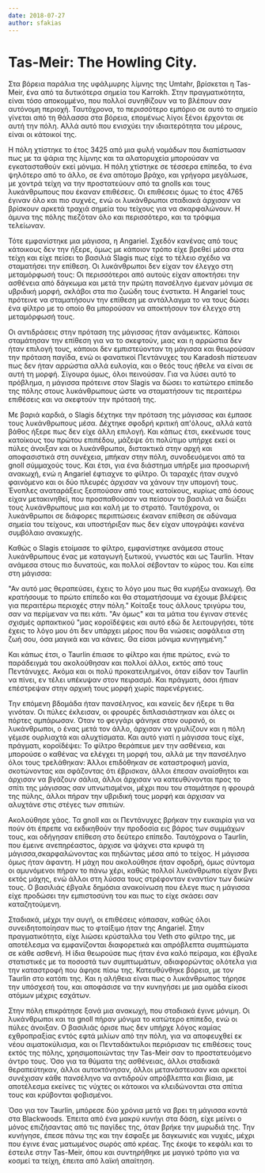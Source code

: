 ```yaml
---
date: 2018-07-27
author: sfakias
---
```

# Tas-Meir: The Howling City.

Στα βόρεια παράλια της υφάλμυρης λίμνης της Umtahr, βρίσκεται η Tas-Meir, ένα
από τα δυτικότερα σημεία του Karrokh. Στην πραγματικότητα, είναι τόσο
αποκομμένο, που πολλοί συνηθίζουν να το βλέπουν σαν αυτόνομη περιοχή.
Ταυτόχρονα, το περισσότερο εμπόριο σε αυτό το σημείο γίνεται από τη θάλασσα
στα βόρεια, επομένως λίγοι ξένοι έρχονται σε αυτή την πόλη. Αλλά αυτό που
ενισχύει την ιδιαιτερότητα του μέρους, είναι οι κάτοικοί της.



Η πόλη χτίστηκε το έτος 3425 από μια φυλή νομάδων που διαπίστωσαν πως με τα
ψάρια της λίμνης και τα αλατορυχεία μπορούσαν να εγκατασταθούν εκεί μόνιμα. Η
πόλη χτίστηκε σε τέσσερα επίπεδα, το ένα ψηλότερο από το άλλο, σε ένα απότομο
βράχο, και γρήγορα μεγάλωσε, με χοντρά τείχη να την προστατεύουν από τα gnolls
και τους λυκάνθρωπους που έκαναν επιθέσεις. Οι επιθέσεις όμως το έτος 4765
έγιναν όλο και πιο συχνές, ενώ οι λυκάνθρωποι σταδιακά άρχισαν να βρίσκουν
αρκετά τραχιά σημεία του τείχους για να σκαρφαλώνουν. Η άμυνα της πόλης
πιεζόταν όλο και περισσότερο, και τα τρόφιμα τελείωναν.



Τότε εμφανίστηκε μια μάγισσα, η Angariel. Σχεδόν κανένας από τους κάτοικους
δεν την ήξερε, όμως με κάποιον τρόπο είχε βρεθεί μέσα στα τείχη και είχε
πείσει το βασιλιά Slagis πως είχε το τέλειο σχέδιο να σταματήσει την επίθεση.
Οι λυκάνθρωποι δεν είχαν τον έλεγχο στη μεταμόρφωσή τους: Οι περισσότεροι από
αυτούς είχαν αποκτήσει την ασθένεια από δάγκωμα και μετά την πρώτη πανσέληνο
έμεναν μόνιμα σε υβριδική μορφή, σκλάβοι στα πιο ζωώδη τους ένστικτα. Η
Angariel τους πρότεινε να σταματήσουν την επίθεση με αντάλλαγμα το να τους
δώσει ένα φίλτρο με το οποίο θα μπορούσαν να αποκτήσουν τον έλεγχο στη
μεταμόρφωσή τους.



Οι αντιδράσεις στην πρόταση της μάγισσας ήταν ανάμεικτες. Κάποιοι σταμάτησαν
την επίθεση για να το σκεφτούν, μιας και η αρρώστια δεν ήταν επιλογή τους,
κάποιοι δεν εμπιστεύονταν τη μάγισσα και θεωρούσαν την πρόταση παγίδα, ενώ οι
φανατικοί Πεντάνυχες του Karadosh πίστευαν πως δεν ήταν αρρώστια αλλά ευλογία,
και ο θεός τους ήθελε να είναι σε αυτή τη μορφή. Σίγουρα όμως, όλοι πεινούσαν.
Για να λύσει αυτό το πρόβλημα, η μάγισσα πρότεινε στον Slagis να δώσει το
κατώτερο επίπεδο της πόλης στους λυκάνθρωπους ώστε να σταματήσουν τις
περαιτέρω επιθέσεις και να σκεφτούν την πρότασή της.



Με βαριά καρδιά, ο Slagis δέχτηκε την πρόταση της μάγισσας και έμπασε τους
λυκάνθρωπους μέσα. Δέχτηκε σφοδρή κριτική απ'όλους, αλλά κατά βάθος ήξερε πως
δεν είχε άλλη επιλογή. Και κάπως έτσι, εκκένωσε τους κατοίκους του πρώτου
επιπέδου, μάζεψε ότι πολύτιμο υπήρχε εκεί οι πύλες άνοιξαν και οι λυκάνθρωποι,
διστακτικά στην αρχή και αποφασιστικά στη συνέχεια, μπήκαν στην πόλη,
συνοδευόμενοι από τα gnoll σύμμαχούς τους. Και έτσι, για ένα διάστημα υπήρξε
μια προσωρινή ανακωχή, ενώ η Angariel έφτιαχνε το φίλτρο. Οι ταραχές ήταν
συχνό φαινόμενο και οι δύο πλευρές άρχισαν να χάνουν την υπομονή τους. Ένοπλες
αναταράξεις ξεσπούσαν από τους κατοίκους, κυρίως από όσους είχαν μετακινηθεί,
που προσπαθούσαν να πείσουν το βασιλιά να διώξει τους λυκάνθρωπους μια και
καλή με το στρατό. Ταυτόχρονα, οι λυκάνθρωποι σε διάφορες περιπτώσεις έκαναν
επίθεση σε αδύναμα σημεία του τείχους, και υποστήριξαν πως δεν είχαν υπογράψει
κανένα συμβόλαιο ανακωχής.



Καθώς ο Slagis ετοίμασε το φίλτρο, εμφανίστηκε ανάμεσα στους λυκάνθρωπους ένας
με καταγωγή ξωτικού, γνωστός και ως Taurlin. Ήταν ανάμεσα στους πιο δυνατούς,
και πολλοί σέβονταν το κύρος του. Και είπε στη μάγισσα:



"Αν αυτό μας θεραπεύσει, έχεις το λόγο μου πως θα κυρήξω ανακωχή. Θα
κρατήσουμε το πρώτο επίπεδο και θα σταματήσουμε να έχουμε βλέψεις για
περαιτέρω περιοχές στην πόλη." Κοίταξε τους άλλους τριγύρω του, σαν να
περίμεναν να πει κάτι. "Αν όμως" και τα μάτια του έγιναν στενές σχισμές
αρπακτικού "μας κοροϊδέψεις και αυτό εδώ δε λειτουργήσει, τότε έχεις το λόγο
μου ότι δεν υπάρχει μέρος που θα νιώσεις ασφάλεια στη ζωή σου, όσα μαγικά και
να κάνεις. Θα είσαι μόνιμα κυνηγημένη."



Και κάπως έτσι, ο Taurlin έπιασε το φίλτρο και ήπιε πρώτος, ενώ το παράδειγμά
του ακολούθησαν και πολλοί άλλοι, εκτός από τους Πεντάνυχες. Ακόμα και οι πολύ
προκατειλημένοι, όταν είδαν τον Taurlin να πίνει, εν τέλει υπέκυψαν στον
πειρασμό. Και πράγματι, όσοι ήπιαν επέστρεψαν στην αρχική τους μορφή χωρίς
παρενέργειες.



Την επόμενη βδομάδα ήταν πανσέληνος, και κανείς δεν ήξερε τι θα γινόταν. Οι
πύλες έκλεισαν, οι φρουρές διπλασιάστηκαν και όλες οι πόρτες αμπάρωσαν. Όταν
το φεγγάρι φάνηκε στον ουρανό, οι λυκάνθρωποι, ο ένας μετά τον άλλο, άρχισαν
να γρυλίζουν και η πόλη γέμισε ουρλιαχτά και αλυχτίσματα. Και αυτό γιατί η
μάγισσα τους είχε, πράγματι, κοροϊδέψει: Το φίλτρο θεράπευε μεν την ασθένεια,
και μπορούσε ο καθένας να ελέγχει τη μορφή του, αλλά με την πανσέληνο όλοι
τους τρελάθηκαν: Άλλοι επιδόθηκαν σε καταστροφική μανία, σκοτώνοντας και
σφάζοντας ότι έβρισκαν, άλλοι έπεσαν αναίσθητοι και άρχισαν να βγάζουν σάλια,
άλλοι άρχισαν να κατευθύνονται προς το σπίτι της μάγισσας σαν υπνωτισμένοι,
μέχρι που του σταμάτησε η φρουρά της πύλης, άλλοι πήραν την υβριδική τους
μορφή και άρχισαν να αλυχτάνε στις στέγες των σπιτιών.



Ακολούθησε χάος. Τα gnoll και οι Πεντάνυχες βρήκαν την ευκαιρία για να πούν
ότι έπρεπε να εκδικηθούν την προδοσία εις βάρος των συμμάχων τους, και
οδήγησαν επίθεση στο δεύτερο επίπεδο. Ταυτόχρονα ο Taurlin, που έμεινε
ανεπηρέαστος, άρχισε να ψάχνει στα κρυφά τη μάγισσα,σκαρφαλώνοντας και
πηδώντας μέσα από το τείχος. Η μάγισσα όμως ήταν άφαντη. Η μάχη που ακολούθησε
ήταν σφοδρή, όμως σύντομα οι αμυνόμενοι πήραν το πάνω χέρι, καθώς πολλοί
λυκάνθρωποι είχαν βγει εκτός μάχης, ενώ άλλοι στη λύσσα τους στρέφονταν
εναντίον των δικών τους. Ο βασιλιάς έβγαλε δημόσια ανακοίνωση που έλεγε πως η
μάγισσα είχε προδώσει την εμπιστοσύνη του και πως το είχε σκάσει σαν
καταζητούμενη.



Σταδιακά, μέχρι την αυγή, οι επιθέσεις κόπασαν, καθώς όλοι συνειδητοποίησαν
πως το φταίξιμο ήταν της Angariel. Στην πραγματικότητα, είχε λιώσει κρύσταλλα
του Veth στο φίλτρο της, με αποτέλεσμα να εμφανίζονται διαφορετικά και
απρόβλεπτα συμπτώματα σε κάθε ασθενή. Η ίδια θεωρούσε πως ήταν ένα καλό
πείραμα, και έβγαλε στατιστικές με τα ποσοστά των συμπτωμάτων, αδιαφορώντας
ολότελα για την καταστροφή που άφησε πίσω της. Κατευθύνθηκε βόρεια, με τον
Taurlin στο κατόπι της. Και η αλήθεια είναι πως ο λυκάνθρωπος τήρησε την
υπόσχεσή του, και αποφάσισε να την κυνηγήσει με μια ομάδα είκοσι ατόμων μέχρις
εσχάτων.



Στην πόλη επικράτησε ξανά μια ανακωχή, που σταδιακά έγινε μόνιμη. Οι
λυκάνθρωποι και τα gnoll πήραν μόνιμα το κατώτερο επίπεδο, ενώ οι πύλες
άνοιξαν. Ο βασιλιάς όρισε πως δεν υπήρχε λόγος καμίας εχθροπραξίας εντός εφτά
μιλίων από την πόλη, για να αποφευχθεί εκ νέου αιματοκύλισμα, και οι
Πενταδάκτυλοι περιόρισαν τις επιθέσεις τους εκτός της πόλης, χρησιμοποιώντας
την Tas-Meir σαν το προστατευόμενο άντρο τους. Όσο για τα θύματα της
ασθένειας, άλλοι σταδιακά θεραπεύτηκαν, άλλοι αυτοκτόνησαν, άλλοι
μετανάστευσαν και αρκετοί συνέχισαν κάθε πανσέληνο να αντιδρούν απρόβλεπτα και
βίαια, με αποτέλεσμα εκείνες τις νύχτες οι κάτοικοι να κλειδώνονται στα σπίτια
τους και κρύβονται φοβισμένοι.



Όσο για τον Taurlin, μπόρεσε δύο χρόνια μετά να βρει τη μάγισσα κοντά στα
Blackwoods. Έπειτα από ένα μακρύ κυνήγι στα δάση, είχε μείνει ο μόνος
επιζήσαντας από τις παγίδες της, όταν βρήκε την μυρωδιά της. Την κυνήγησε,
έπεσε πάνω της και την έσφαξε με δαγκωνιές και νυχιές, μέχρι που έγινε ένας
ματωμένος σωρός από κρέας. Της έκοψε το κεφάλι και το έστειλε στην Tas-Meir,
όπου και συντηρήθηκε με μαγικό τρόπο για να κοσμεί τα τείχη, έπειτα από λαϊκή
απαίτηση.

